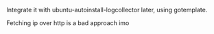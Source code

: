 Integrate it with ubuntu-autoinstall-logcollector later, using gotemplate.

Fetching ip over http is a bad approach imo